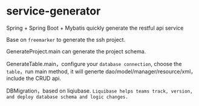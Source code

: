 # service-generator

Spring + Spring Boot + Mybatis quickly generate the restful api service

Base on `freemarker` to generate the ssh project.

GenerateProject.main can generate the project schema.

GenerateTable.main，configure your `database connection`, choose the `table`，run main method, it will generte dao/model/manager/resource/xml，include the CRUD api.

DBMigration，based on liqiubase. `Liquibase helps teams track, version, and deploy database schema and logic changes.`
